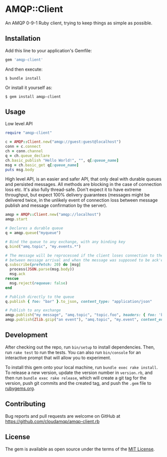 # AMQP::Client

An AMQP 0-9-1 Ruby client, trying to keep things as simple as possible.

## Installation

Add this line to your application's Gemfile:

```ruby
gem 'amqp-client'
```

And then execute:

    $ bundle install

Or install it yourself as:

    $ gem install amqp-client

## Usage

Low level API

```ruby
require "amqp-client"

c = AMQP::Client.new("amqp://guest:guest@localhost")
conn = c.connect
ch = conn.channel
q = ch.queue_declare
ch.basic_publish "Hello World!", "", q[:queue_name]
msg = ch.basic_get q[:queue_name]
puts msg.body
```

High level API, is an easier and safer API, that only deal with durable queues and persisted messages. All methods are blocking in the case of connection loss etc. It's also fully thread-safe. Don't expect it to have extreme throughput, but expect 100% delivery guarantees (messages might be delivered twice, in the unlikely event of connection loss between message publish and message confirmation by the server).

```ruby
amqp = AMQP::Client.new("amqp://localhost")
amqp.start

# Declares a durable queue
q = amqp.queue("myqueue")

# Bind the queue to any exchange, with any binding key
q.bind("amq.topic", "my.events.*")

# The message will be reprocessed if the client loses connection to the server
# between message arrival and when the message was supposed to be ack'ed.
q.subscribe(prefetch: 20) do |msg|
  process(JSON.parse(msg.body))
  msg.ack
rescue
  msg.reject(requeue: false)
end

# Publish directly to the queue
q.publish { foo: "bar" }.to_json, content_type: "application/json"

# Publish to any exchange
amqp.publish("my message", "amq.topic", "topic.foo", headers: { foo: 'bar' })
amqp.publish(Zlib.gzip("an event"), "amq.topic", "my.event", content_encoding: 'gzip')
```

## Development

After checking out the repo, run `bin/setup` to install dependencies. Then, run `rake test` to run the tests. You can also run `bin/console` for an interactive prompt that will allow you to experiment.

To install this gem onto your local machine, run `bundle exec rake install`. To release a new version, update the version number in `version.rb`, and then run `bundle exec rake release`, which will create a git tag for the version, push git commits and the created tag, and push the `.gem` file to [rubygems.org](https://rubygems.org).

## Contributing

Bug reports and pull requests are welcome on GitHub at https://github.com/cloudamqp/amqp-client.rb

## License

The gem is available as open source under the terms of the [MIT License](https://opensource.org/licenses/MIT).
